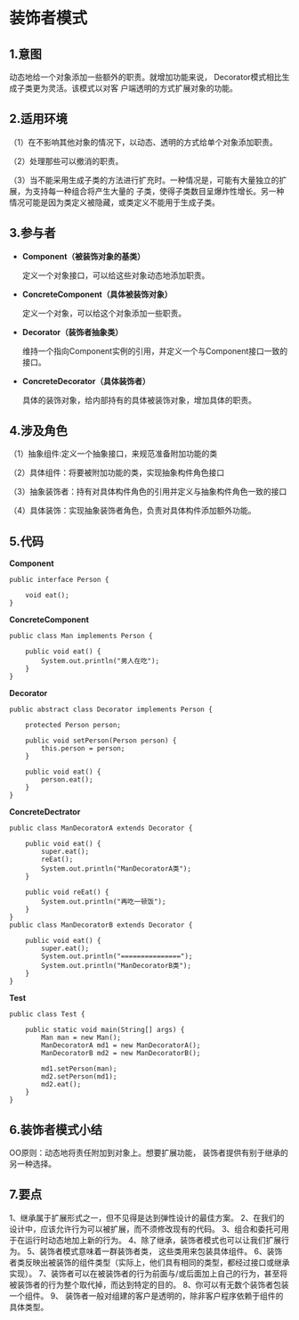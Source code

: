 # 装饰者模式

## 1.意图

动态地给一个对象添加一些额外的职责。就增加功能来说， Decorator模式相比生成子类更为灵活。该模式以对客 户端透明的方式扩展对象的功能。

## 2.适用环境

（1）在不影响其他对象的情况下，以动态、透明的方式给单个对象添加职责。

（2）处理那些可以撤消的职责。

（3）当不能采用生成子类的方法进行扩充时。一种情况是，可能有大量独立的扩展，为支持每一种组合将产生大量的 子类，使得子类数目呈爆炸性增长。另一种情况可能是因为类定义被隐藏，或类定义不能用于生成子类。

## 3.参与者

- **Component（被装饰对象的基类）**

   定义一个对象接口，可以给这些对象动态地添加职责。

-  **ConcreteComponent（具体被装饰对象）**

   定义一个对象，可以给这个对象添加一些职责。

-  **Decorator（装饰者抽象类）**

   维持一个指向Component实例的引用，并定义一个与Component接口一致的接口。

-  **ConcreteDecorator（具体装饰者）**

   具体的装饰对象，给内部持有的具体被装饰对象，增加具体的职责。

## 4.涉及角色

（1）抽象组件:定义一个抽象接口，来规范准备附加功能的类

（2）具体组件：将要被附加功能的类，实现抽象构件角色接口

（3）抽象装饰者：持有对具体构件角色的引用并定义与抽象构件角色一致的接口

（4）具体装饰：实现抽象装饰者角色，负责对具体构件添加额外功能。

## 5.代码

**Component** 

```
public interface Person {

    void eat();
}
```

**ConcreteComponent** 

```
public class Man implements Person {

    public void eat() {
        System.out.println("男人在吃");
    }
}
```

**Decorator**

```
public abstract class Decorator implements Person {

    protected Person person;
    
    public void setPerson(Person person) {
        this.person = person;
    }
    
    public void eat() {
        person.eat();
    }
}
```

**ConcreteDectrator**

```
public class ManDecoratorA extends Decorator {

    public void eat() {
        super.eat();
        reEat();
        System.out.println("ManDecoratorA类");
    }

    public void reEat() {
        System.out.println("再吃一顿饭");
    }
}
public class ManDecoratorB extends Decorator {
    
    public void eat() {
        super.eat();
        System.out.println("===============");
        System.out.println("ManDecoratorB类");
    }
}
```

**Test** 

```
public class Test {

    public static void main(String[] args) {
        Man man = new Man();
        ManDecoratorA md1 = new ManDecoratorA();
        ManDecoratorB md2 = new ManDecoratorB();
        
        md1.setPerson(man);
        md2.setPerson(md1);
        md2.eat();
    }
}
```

## **6.装饰者模式小结**

OO原则：动态地将责任附加到对象上。想要扩展功能， 装饰者提供有别于继承的另一种选择。

## **7.要点**

1、继承属于扩展形式之一，但不见得是达到弹性设计的最佳方案。
2、在我们的设计中，应该允许行为可以被扩展，而不须修改现有的代码。
3、组合和委托可用于在运行时动态地加上新的行为。
4、除了继承，装饰者模式也可以让我们扩展行为。
5、装饰者模式意味着一群装饰者类， 这些类用来包装具体组件。
6、装饰者类反映出被装饰的组件类型（实际上，他们具有相同的类型，都经过接口或继承实现）。
7、装饰者可以在被装饰者的行为前面与/或后面加上自己的行为，甚至将被装饰者的行为整个取代掉，而达到特定的目的。
8、你可以有无数个装饰者包装一个组件。
9、 装饰者一般对组建的客户是透明的，除非客户程序依赖于组件的具体类型。